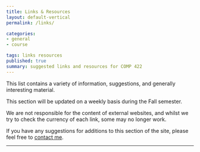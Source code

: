 ```yaml
---
title: Links & Resources
layout: default-vertical
permalink: /links/

categories:
- general
- course

tags: links resources
published: true
summary: suggested links and resources for COMP 422
---
```


This list contains a variety of information, suggestions, and generally interesting material.

This section will be updated on a weekly basis during the Fall semester.

We are not responsible for the content of external websites, and whilst we try to check the currency of each link, some may no longer work.

If you have any suggestions for additions to this section of the site, please feel free to [contact me](mailto:nhayward@luc.edu?subject=COMP422-Links).

***

<!--
#### Articles / Papers

* -->

<!--
#### Documentation

* [Android Platform Guide](http://cordova.apache.org/docs/en/5.0.0/guide_platforms_android_index.md.html#Android%20Platform%20Guide)
* [Android - Installing the Stand-alone SDK Tools](http://developer.android.com/sdk/installing/index.html?pkg=tools)
* [Apache Cordova](https://cordova.apache.org/)
* [Apache Cordova Documentation](https://cordova.apache.org/docs/en/4.0.0/guide_support_index.md.html)
* [Cordova Platform Guides](http://cordova.apache.org/docs/en/5.0.0/guide_platforms_index.md.html#Platform%20Guides)
* [HTML5 File API](http://www.w3.org/TR/FileAPI/)
* [jQuery Mobile API](http://api.jquerymobile.com/)
  * [jQuery Mobile 1.4 Browser Support](https://jQuerymobile.com/browser-support/1.4/)
  * [jQuery Mobile ThemeRoller](http://themeroller.jquerymobile.com/)
* [MDN - IndexedDB](https://developer.mozilla.org/en-US/docs/Web/API/IndexedDB_API)
* [W3 - Web storage specification](http://www.w3.org/TR/webstorage/)

#### Frameworks, Libraries, APIs...

* Apache Cordova
  * [Apache Cordova API](http://docs.cordova.io)
    * [config.xml file](https://cordova.apache.org/docs/en/4.0.0/config_ref_index.md.html#The%20config.xml%20File)
    * [Icons and Splash screens](https://cordova.apache.org/docs/en/4.0.0/config_ref_images.md.html#Icons%20and%20Splash%20Screens)
    * [Plugin APIs](https://cordova.apache.org/docs/en/4.0.0/cordova_plugins_pluginapis.md.html#Plugin%20APIs)
    * [Plugman](https://cordova.apache.org/docs/en/latest/plugin_ref/plugman.html)
  * [Apache Cordova GitHub](https://github.com/apache?utf8=%E2%9C%93&query=cordova)
* [Apache Cordova Wiki](http://wiki.apache.org/cordova/)
* [Adobe PhoneGap](http://phonegap.com/)
* Ionic
  * [Home](http://ionicframework.com/)
  * [Docs](http://ionicframework.com/docs/)

##### UI Frameworks and Libraries
* [Bootstrap](http://getbootstrap.com)
* [Ionic](http://ionic.io/)
* JQuery
  * [JQuery Mobile](http://jquerymobile.com/)
* [Sencha Touch](https://www.sencha.com/products/touch/#overview)


**NB:** there are many other options available, simply search online for mobile frameworks and choose your favourite.

#### Mockup and Prototype Tools - a few examples

* [Adobe Photoshop](http://goo.gl/GsIYY0), [Illustrator](http://goo.gl/9K8Kfw)
* [Apple's Keynote](http://keynotopia.com/guides/) (useful for iOS)
* [Bootstrap](http://getbootstrap.com/)
* [Flinto](https://www.flinto.com/)
* [Framer](http://framerjs.com/)
* [Google Drawings](http://goo.gl/qPRCfG)
* [Mirror.js](http://jimulabs.com/mirrorjs-preview/) (useful for Android)
* [Proto.io](https://proto.io/)
* [Sketch3](http://bohemiancoding.com/sketch/)
* [XCode Interface Builder](https://developer.apple.com/xcode/interface-builder/)

#### Tools and Other Software

* [Android - SDK Tools Only](http://developer.android.com/sdk/index.html#Other)
* [Android Studio](http://developer.android.com/sdk/installing/index.html?pkg=studio)
* [Git](http://git-scm.com/)
* [Java - JDK](http://www.oracle.com/technetwork/java/javase/downloads/jdk7-downloads-1880260.html)
* [Node.js](https://nodejs.org/en/)

#### Videos

* Android One - [YouTube](https://www.youtube.com/watch?v=X7UPR9z3OV8)
* iPad isn't mobile - [YouTube](https://www.youtube.com/watch?v=oYuUP6-xotw)

#### Websites

* Apple - [UI Design Basics](https://developer.apple.com/library/ios/documentation/UserExperience/Conceptual/MobileHIG/index.html)
* Google - [Material Design](http://www.google.com/design/spec/material-design/introduction.html)
* Microsoft - [Guidelines for Windows Runtime apps](http://msdn.microsoft.com/library/windows/apps/hh465424.aspx)
* [usability.gov](http://www.usability.gov/)
  * ["Research-Based Web Design and Usability Guidelines"](http://guidelines.usability.gov/)
  * ["What & Why of Usability"](http://www.usability.gov/what-and-why/index.html)
  * ["How To & Tools"](http://www.usability.gov/how-to-and-tools/index.html)
* [Responsive Web Design](http://demos.jquerymobile.com/1.4.5/rwd/)
-->

